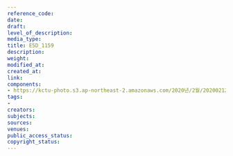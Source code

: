 ```yaml
---
reference_code: 
date: 
draft: 
level_of_description: 
media_type: 
title: E5D_1159
description: 
weight: 
modified_at: 
created_at: 
link: 
components:
- https://kctu-photo.s3.ap-northeast-2.amazonaws.com/2020년/2월/20200212_영남대의료원+고공농성+해단집회/E5D_1159.jpg
tags:
- 
creators: 
subjects: 
sources: 
venues: 
public_access_status: 
copyright_status: 
---
```

